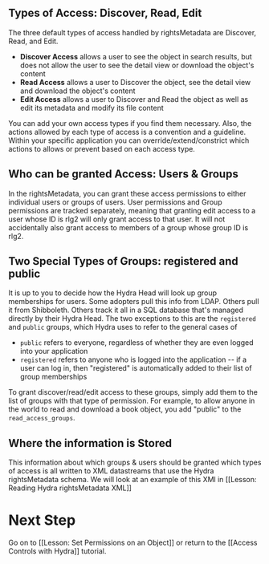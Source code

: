 ## Types of Access: Discover, Read, Edit 

The three default types of access handled by rightsMetadata are Discover, Read, and Edit.  

* **Discover Access** allows a user to see the object in search results, but does not allow the user to see the detail view or download the object's content
* **Read Access** allows a user to Discover the object, see the detail view and download the object's content
* **Edit Access** allows a user to Discover and Read the object as well as edit its metadata and modify its file content

You can add your own access types if you find them necessary.  Also, the actions allowed by each type of access is a convention and a guideline.  Within your specific application you can override/extend/constrict which actions to allows or prevent based on each access type.

## Who can be granted Access: Users & Groups
In the rightsMetadata, you can grant these access permissions to either individual users or groups of users.  User permissions and Group permissions are tracked separately, meaning that granting edit access to a user whose ID is rlg2 will only grant access to that user.  It will not accidentally also grant access to members of a group whose group ID is rlg2.

## Two Special Types of Groups: registered and public
It is up to you to decide how the Hydra Head will look up group memberships for users.  Some adopters pull this info from LDAP.  Others pull it from Shibboleth.  Others track it all in a SQL database that's managed directly by their Hydra Head.  The two exceptions to this are the `registered` and `public` groups, which Hydra uses to refer to the general cases of 

* `public` refers to everyone, regardless of whether they are even logged into your application  
* `registered` refers to anyone who is logged into the application -- if a user can log in, then "registered" is automatically added to their list of group memberships  

To grant discover/read/edit access to these groups, simply add them to the list of groups with that type of permission.  For example, to allow anyone in the world to read and download a book object, you add "public" to the `read_access_groups`.  

## Where the information is Stored

This information about which groups & users should be granted which types of access is all written to XML datastreams that use the Hydra rightsMetadata schema.  We will look at an example of this XMl in [[Lesson: Reading Hydra rightsMetadata XML]]

# Next Step
Go on to [[Lesson: Set Permissions on an Object]] or return to the [[Access Controls with Hydra]] tutorial.